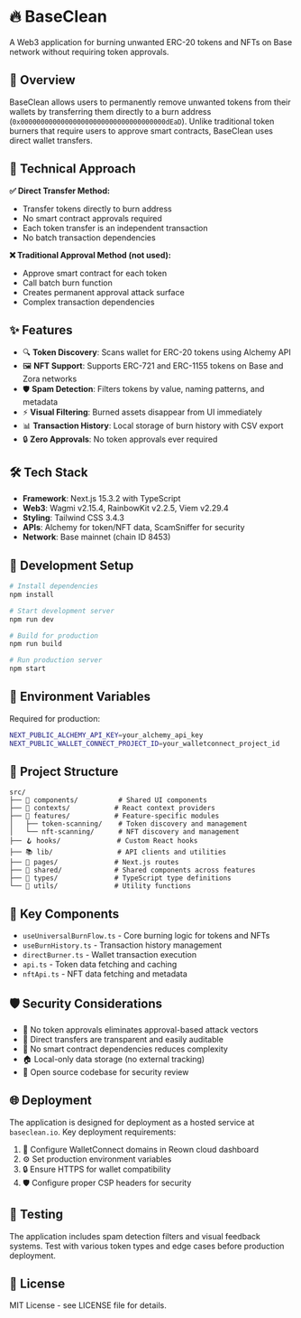 # 🔥 BaseClean

A Web3 application for burning unwanted ERC-20 tokens and NFTs on Base network without requiring token approvals.

## 🎯 Overview

BaseClean allows users to permanently remove unwanted tokens from their wallets by transferring them directly to a burn address (`0x000000000000000000000000000000000000dEaD`). Unlike traditional token burners that require users to approve smart contracts, BaseClean uses direct wallet transfers.

## 🔧 Technical Approach

**✅ Direct Transfer Method:**
- Transfer tokens directly to burn address
- No smart contract approvals required
- Each token transfer is an independent transaction
- No batch transaction dependencies

**❌ Traditional Approval Method (not used):**
- Approve smart contract for each token
- Call batch burn function
- Creates permanent approval attack surface
- Complex transaction dependencies

## ✨ Features

- 🔍 **Token Discovery**: Scans wallet for ERC-20 tokens using Alchemy API
- 🖼️ **NFT Support**: Supports ERC-721 and ERC-1155 tokens on Base and Zora networks
- 🛡️ **Spam Detection**: Filters tokens by value, naming patterns, and metadata
- ⚡ **Visual Filtering**: Burned assets disappear from UI immediately
- 📊 **Transaction History**: Local storage of burn history with CSV export
- 🔒 **Zero Approvals**: No token approvals ever required

## 🛠️ Tech Stack

- **Framework**: Next.js 15.3.2 with TypeScript
- **Web3**: Wagmi v2.15.4, RainbowKit v2.2.5, Viem v2.29.4
- **Styling**: Tailwind CSS 3.4.3
- **APIs**: Alchemy for token/NFT data, ScamSniffer for security
- **Network**: Base mainnet (chain ID 8453)

## 🚀 Development Setup

```bash
# Install dependencies
npm install

# Start development server
npm run dev

# Build for production
npm run build

# Run production server
npm start
```

## 🔑 Environment Variables

Required for production:
```bash
NEXT_PUBLIC_ALCHEMY_API_KEY=your_alchemy_api_key
NEXT_PUBLIC_WALLET_CONNECT_PROJECT_ID=your_walletconnect_project_id
```

## 📁 Project Structure

```
src/
├── 🧩 components/          # Shared UI components
├── 🔄 contexts/           # React context providers
├── 🎯 features/           # Feature-specific modules
│   ├── token-scanning/    # Token discovery and management
│   └── nft-scanning/      # NFT discovery and management
├── 🪝 hooks/              # Custom React hooks
├── 📚 lib/                # API clients and utilities
├── 📄 pages/              # Next.js routes
├── 🤝 shared/             # Shared components across features
├── 📝 types/              # TypeScript type definitions
└── 🔧 utils/              # Utility functions
```

## 🔑 Key Components

- `useUniversalBurnFlow.ts` - Core burning logic for tokens and NFTs
- `useBurnHistory.ts` - Transaction history management
- `directBurner.ts` - Wallet transaction execution
- `api.ts` - Token data fetching and caching
- `nftApi.ts` - NFT data fetching and metadata

## 🛡️ Security Considerations

- 🚫 No token approvals eliminates approval-based attack vectors
- 👀 Direct transfers are transparent and easily auditable
- 🎯 No smart contract dependencies reduces complexity
- 🏠 Local-only data storage (no external tracking)
- 📖 Open source codebase for security review

## 🌐 Deployment

The application is designed for deployment as a hosted service at `baseclean.io`. Key deployment requirements:

1. 🔧 Configure WalletConnect domains in Reown cloud dashboard
2. ⚙️ Set production environment variables
3. 🔒 Ensure HTTPS for wallet compatibility
4. 🛡️ Configure proper CSP headers for security

## 🧪 Testing

The application includes spam detection filters and visual feedback systems. Test with various token types and edge cases before production deployment.

## 📄 License

MIT License - see LICENSE file for details.
